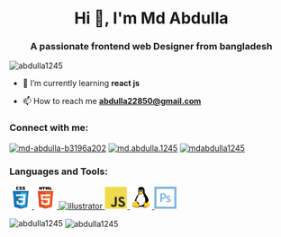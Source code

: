 <h1 align="center">Hi 👋, I'm Md Abdulla</h1>
<h3 align="center">A passionate frontend web Designer from bangladesh</h3>

<p align="left"> <img src="https://komarev.com/ghpvc/?username=abdulla1245&label=Profile%20views&color=0e75b6&style=flat" alt="abdulla1245" /> </p>

- 🌱 I’m currently learning **react js**

- 📫 How to reach me **abdulla22850@gmail.com**

<h3 align="left">Connect with me:</h3>
<p align="left">
<a href="https://linkedin.com/in/md-abdulla-b3196a202" target="blank"><img align="center" src="https://raw.githubusercontent.com/rahuldkjain/github-profile-readme-generator/master/src/images/icons/Social/linked-in-alt.svg" alt="md-abdulla-b3196a202" height="30" width="40" /></a>
<a href="https://fb.com/md.abdulla.1245" target="blank"><img align="center" src="https://raw.githubusercontent.com/rahuldkjain/github-profile-readme-generator/master/src/images/icons/Social/facebook.svg" alt="md.abdulla.1245" height="30" width="40" /></a>
<a href="https://instagram.com/mdabdulla1245" target="blank"><img align="center" src="https://raw.githubusercontent.com/rahuldkjain/github-profile-readme-generator/master/src/images/icons/Social/instagram.svg" alt="mdabdulla1245" height="30" width="40" /></a>
</p>

<h3 align="left">Languages and Tools:</h3>
<p align="left"> <a href="https://www.w3schools.com/css/" target="_blank"> <img src="https://raw.githubusercontent.com/devicons/devicon/master/icons/css3/css3-original-wordmark.svg" alt="css3" width="40" height="40"/> </a> <a href="https://www.w3.org/html/" target="_blank"> <img src="https://raw.githubusercontent.com/devicons/devicon/master/icons/html5/html5-original-wordmark.svg" alt="html5" width="40" height="40"/> </a> <a href="https://www.adobe.com/in/products/illustrator.html" target="_blank"> <img src="https://www.vectorlogo.zone/logos/adobe_illustrator/adobe_illustrator-icon.svg" alt="illustrator" width="40" height="40"/> </a> <a href="https://developer.mozilla.org/en-US/docs/Web/JavaScript" target="_blank"> <img src="https://raw.githubusercontent.com/devicons/devicon/master/icons/javascript/javascript-original.svg" alt="javascript" width="40" height="40"/> </a> <a href="https://www.linux.org/" target="_blank"> <img src="https://raw.githubusercontent.com/devicons/devicon/master/icons/linux/linux-original.svg" alt="linux" width="40" height="40"/> </a> <a href="https://www.photoshop.com/en" target="_blank"> <img src="https://raw.githubusercontent.com/devicons/devicon/master/icons/photoshop/photoshop-line.svg" alt="photoshop" width="40" height="40"/> </a> </p>

<p><img align="left" src="https://github-readme-stats.vercel.app/api/top-langs?username=abdulla1245&show_icons=true&locale=en&layout=compact" alt="abdulla1245" /></p>

<p>&nbsp;<img align="center" src="https://github-readme-stats.vercel.app/api?username=abdulla1245&show_icons=true&locale=en" alt="abdulla1245" /></p>
